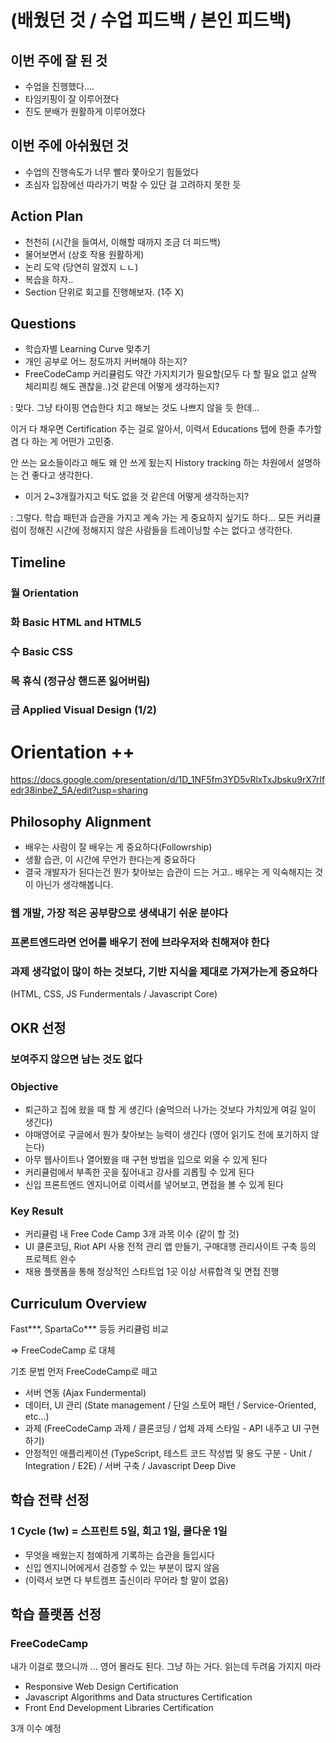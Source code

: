 
# (배웠던 것 / 수업 피드백 / 본인 피드백)

## 이번 주에 잘 된 것 

- 수업을 진행했다....
- 타임키핑이 잘 이루어졌다
- 진도 분배가 원활하게 이루어졌다

## 이번 주에 아쉬웠던 것

- 수업의 진행속도가 너무 빨라 쫓아오기 힘들었다
- 초심자 입장에선 따라가기 벅찰 수 있단 걸 고려하지 못한 듯

## Action Plan

- 천천히 (시간을 들여서, 이해할 때까지 조금 더 피드백)
- 물어보면서 (상호 작용 원활하게)
- 논리 도약 (당연히 알겠지 ㄴㄴ)
- 복습을 하자..
- Section 단위로 회고를 진행해보자. (1주 X)

## Questions 

- 학습자별 Learning Curve 맞추기
- 개인 공부로 어느 정도까지 커버해야 하는지?
- FreeCodeCamp 커리큘럼도 약간 가지치기가 필요할(모두 다 할 필요 없고 살짝 체리피킹 해도 괜찮을..)것 같은데 어떻게 생각하는지?

: 맞다. 그냥 타이핑 연습한다 치고 해보는 것도 나쁘지 않을 듯 한데...

이거 다 채우면 Certification 주는 걸로 알아서, 이력서 Educations 탭에 한줄 추가할 겸 다 하는 게 어떤가 고민중.

안 쓰는 요소들이라고 해도 왜 안 쓰게 됬는지 History tracking 하는 차원에서 설명하는 건 좋다고 생각한다.

- 이거 2~3개월가지고 턱도 없을 것 같은데 어떻게 생각하는지?

: 그렇다. 학습 패턴과 습관을 가지고 계속 가는 게 중요하지 싶기도 하다... 모든 커리큘럼이 정해진 시간에 정해지지 않은 사람들을 트레이닝할 수는 없다고 생각한다.

## Timeline

### 월 Orientation

### 화 Basic HTML and HTML5

### 수 Basic CSS

### 목 휴식 (정규상 핸드폰 잃어버림)

### 금 Applied Visual Design (1/2)

# Orientation ++

https://docs.google.com/presentation/d/1D_1NF5fm3YD5vRlxTxJbsku9rX7rlfedr38inbeZ_5A/edit?usp=sharing

## Philosophy Alignment

- 배우는 사람이 잘 배우는 게 중요하다(Followrship)
- 생활 습관, 이 시간에 무언가 한다는게 중요하다
- 결국 개발자가 된다는건 뭔가 찾아보는 습관이 드는 거고.. 배우는 게 익숙해지는 것이 아닌가 생각해봅니다.

### 웹 개발, 가장 적은 공부량으로 생색내기 쉬운 분야다

### 프론트엔드라면 언어를 배우기 전에 브라우저와 친해져야 한다 

### 과제 생각없이 많이 하는 것보다, 기반 지식을 제대로 가져가는게 중요하다
(HTML, CSS, JS Fundermentals / Javascript Core)

## OKR 선정

### 보여주지 않으면 남는 것도 없다

### Objective

- 퇴근하고 집에 왔을 때 할 게 생긴다 (술먹으러 나가는 것보다 가치있게 여길 일이 생긴다)
- 야매영어로 구글에서 뭔가 찾아보는 능력이 생긴다 (영어 읽기도 전에 포기하지 않는다)
- 아무 웹사이트나 열어봤을 때 구현 방법을 입으로 외울 수 있게 된다
- 커리큘럼에서 부족한 곳을 짚어내고 강사를 괴롭힐 수 있게 된다
- 신입 프론트엔드 엔지니어로 이력서를 넣어보고, 면접을 볼 수 있게 된다

### Key Result

- 커리큘럼 내 Free Code Camp 3개 과목 이수 (같이 할 것)
- UI 클론코딩, Riot API 사용 전적 관리 앱 만들기, 구매대행 관리사이트 구축 등의 프로젝트 완수
- 채용 플랫폼을 통해 정상적인 스타트업 1곳 이상 서류합격 및 면접 진행

## Curriculum Overview

Fast***, SpartaCo*** 등등 커리큘럼 비교

=> FreeCodeCamp 로 대체

기초 문법 먼저 FreeCodeCamp로 떼고

- 서버 연동 (Ajax Fundermental)
- 데이터, UI 관리 (State management / 단일 스토어 패턴 / Service-Oriented, etc...)
- 과제 (FreeCodeCamp 과제 / 클론코딩 / 업체 과제 스타일 - API 내주고 UI 구현하기) 
- 안정적인 애플리케이션 (TypeScript, 테스트 코드 작성법 및 용도 구분 - Unit / Integration / E2E) / 서버 구축 / Javascript Deep Dive

## 학습 전략 선정

### 1 Cycle (1w) = 스프린트 5일, 회고 1일, 쿨다운 1일

- 무엇을 배웠는지 첨예하게 기록하는 습관을 들입시다
- 신입 엔지니어에게서 검증할 수 있는 부분이 많지 않음
- (이력서 보면 다 부트캠프 출신이라 무어라 할 말이 없음)

## 학습 플랫폼 선정

### FreeCodeCamp

내가 이걸로 했으니까 ... 영어 몰라도 된다. 그냥 하는 거다. 읽는데 두려움 가지지 마라

- Responsive Web Design Certification
- Javascript Algorithms and Data structures Certification
- Front End Development Libraries Certification

3개 이수 예정
